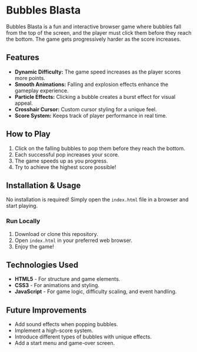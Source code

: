 # Bubbles Blasta

Bubbles Blasta is a fun and interactive browser game where bubbles fall from the top of the screen, and the player must click them before they reach the bottom. The game gets progressively harder as the score increases.

## Features

- **Dynamic Difficulty:** The game speed increases as the player scores more points.
- **Smooth Animations:** Falling and explosion effects enhance the gameplay experience.
- **Particle Effects:** Clicking a bubble creates a burst effect for visual appeal.
- **Crosshair Cursor:** Custom cursor styling for a unique feel.
- **Score System:** Keeps track of player performance in real time.

## How to Play

1. Click on the falling bubbles to pop them before they reach the bottom.
2. Each successful pop increases your score.
3. The game speeds up as you progress.
4. Try to achieve the highest score possible!

## Installation & Usage

No installation is required! Simply open the `index.html` file in a browser and start playing.

### Run Locally

1. Download or clone this repository.
2. Open `index.html` in your preferred web browser.
3. Enjoy the game!

## Technologies Used

- **HTML5** - For structure and game elements.
- **CSS3** - For animations and styling.
- **JavaScript** - For game logic, difficulty scaling, and event handling.

## Future Improvements

- Add sound effects when popping bubbles.
- Implement a high-score system.
- Introduce different types of bubbles with unique effects.
- Add a start menu and game-over screen.

